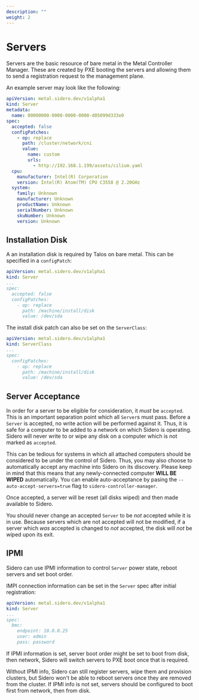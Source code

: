 ```yaml
---
description: ""
weight: 2
---
```


# Servers

Servers are the basic resource of bare metal in the Metal Controller Manager.
These are created by PXE booting the servers and allowing them to send a registration request to the management plane.

An example server may look like the following:

```yaml
apiVersion: metal.sidero.dev/v1alpha1
kind: Server
metadata:
  name: 00000000-0000-0000-0000-d05099d333e0
spec:
  accepted: false
  configPatches:
    - op: replace
      path: /cluster/network/cni
      value:
        name: custom
        urls:
          - http://192.168.1.199/assets/cilium.yaml
  cpu:
    manufacturer: Intel(R) Corporation
    version: Intel(R) Atom(TM) CPU C3558 @ 2.20GHz
  system:
    family: Unknown
    manufacturer: Unknown
    productName: Unknown
    serialNumber: Unknown
    skuNumber: Unknown
    version: Unknown
```

## Installation Disk

A an installation disk is required by Talos on bare metal.
This can be specified in a `configPatch`:

```yaml
apiVersion: metal.sidero.dev/v1alpha1
kind: Server
...
spec:
  accepted: false
  configPatches:
    - op: replace
      path: /machine/install/disk
      value: /dev/sda
```

The install disk patch can also be set on the `ServerClass`:

```yaml
apiVersion: metal.sidero.dev/v1alpha1
kind: ServerClass
...
spec:
  configPatches:
    - op: replace
      path: /machine/install/disk
      value: /dev/sda
```

## Server Acceptance

In order for a server to be eligible for consideration, it _must_ be `accepted`.
This is an important separation point which all `Server`s must pass.
Before a `Server` is accepted, no write action will be performed against it.
Thus, it is safe for a computer to be added to a network on which Sidero is operating.
Sidero will never write to or wipe any disk on a computer which is not marked as `accepted`.

This can be tedious for systems in which all attached computers should be considered to be under the control of Sidero.
Thus, you may also choose to automatically accept any machine into Sidero on its discovery.
Please keep in mind that this means that any newly-connected computer **WILL BE WIPED** automatically.
You can enable auto-acceptance by pasing the `--auto-accept-servers=true` flag to `sidero-controller-manager`.

Once accepted, a server will be reset (all disks wiped) and then made available to Sidero.

You should never change an accepted `Server` to be _not_ accepted while it is in use.
Because servers which are not accepted will not be modified, if a server which
_was_ accepted is changed to _not_ accepted, the disk will _not_ be wiped upon
its exit.

## IPMI

Sidero can use IPMI information to control `Server` power state, reboot servers and set boot order.

IMPI connection information can be set in the `Server` spec after initial registration:

```yaml
apiVersion: metal.sidero.dev/v1alpha1
kind: Server
...
spec:
  bmc:
    endpoint: 10.0.0.25
    user: admin
    pass: password
```

If IPMI information is set, server boot order might be set to boot from disk, then network, Sidero will switch servers
to PXE boot once that is required.

Without IPMI info, Sidero can still register servers, wipe them and provision clusters, but Sidero won't be able to
reboot servers once they are removed from the cluster. If IPMI info is not set, servers should be configured to boot first from network,
then from disk.
